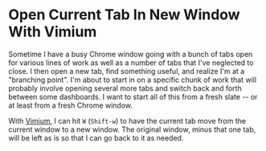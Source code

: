 # Open Current Tab In New Window With Vimium

Sometime I have a busy Chrome window going with a bunch of tabs open for
various lines of work as well as a number of tabs that I've neglected to close.
I then open a new tab, find something useful, and realize I'm at a "branching
point". I'm about to start in on a specific chunk of work that will probably
involve opening several more tabs and switch back and forth between some
dashboards. I want to start all of this from a fresh slate -- or at least from
a fresh Chrome window.

With [Vimium](https://github.com/philc/vimium), I can hit `W` (`Shift-w`) to
have the current tab move from the current window to a new window. The original
window, minus that one tab, will be left as is so that I can go back to it as
needed.
